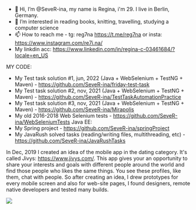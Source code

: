 - 👋 Hi, I’m @SeveR-ina, my name is Regina, i'm 29. I live in Berlin, Germany. 
- 👀 I’m interested in reading books, knitting, travelling, studying a computer science
- 📫 How to reach me - tg: reg7na https://t.me/reg7na or insta: https://www.instagram.com/re7i.na/
- My linkdin acc: https://www.linkedin.com/in/regina-c-03461684/?locale=en_US

MY CODE:
- My Test task solution #1, jun, 2022 (Java + WebSelenium + TestNG + Maven) - https://github.com/SeveR-ina/friday-test-task
- My Test task solution #2, nov, 2021 (Java + WebSelenium + TestNG + Maven) - https://github.com/SeveR-ina/TestTaskAutomationPractice
- My Test task solution #3, nov, 2021 (Java + WebSelenium + TestNG + Maven) - https://github.com/SeveR-ina/Mirapolis
- My old 2016-2018 Web Selenium tests - https://github.com/SeveR-ina/WebSeleniumTests
Java EE:
- My Spring project - https://github.com/SeveR-ina/springProject
- My JavaRush solved tasks (reading/writing files, multithreading, etc) - https://github.com/SeveR-ina/JavaRushTasks

In Dec, 2019 I created an idea of the mobile app in the dating category. It's called Jivys: https://www.jivys.com/. This app gives your an opportunity to share your interests and goals with different people around the world and find those people who likes the same things. You see these profiles, like them, chat with people. So after creating an idea, I drew prototypes for every mobile screen and also for web-site pages, I found designers, remote native developers and tested many builds. 

[![](https://jitpack.io/v/org.bitbucket.SeveR-ina/jivys-backend2.svg)](https://jitpack.io/#org.bitbucket.SeveR-ina/jivys-backend2)
<!---
SeveR-ina/SeveR-ina is a ✨ special ✨ repository because its `README.md` (this file) appears on your GitHub profile.
You can click the Preview link to take a look at your changes.
--->
